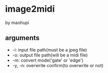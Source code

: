 # image2midi

by maohupi

## arguments
* -i: input file path(must be a jpeg file)
* -o: output file path(will be a midi file)
* -m: convert mode('gate' or 'edge')
* -y, -n: overwrite confirm(to overwrite or not)
